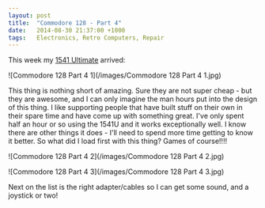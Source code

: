 ```yaml
---
layout: post
title:  "Commodore 128 - Part 4"
date:   2014-08-30 21:37:00 +1000
tags:   Electronics, Retro Computers, Repair
---
```


This week my [1541 Ultimate](https://ultimate64.com/) arrived:

![Commodore 128 Part 4 1](/images/Commodore 128 Part 4 1.jpg)

This thing is nothing short of amazing.  Sure they are not super cheap - but they are awesome, and I can only imagine the man hours put into the design of this thing.  I like supporting people that have built stuff on their own in their spare time and have come up with something great.  I've only spent half an hour or so using the 1541U and it works exceptionally well.  I know there are other things it does - I'll need to spend more time getting to know it better.  So what did I load first with this thing?  Games of course!!!!

![Commodore 128 Part 4 2](/images/Commodore 128 Part 4 2.jpg)

![Commodore 128 Part 4 3](/images/Commodore 128 Part 4 3.jpg)

Next on the list is the right adapter/cables so I can get some sound, and a joystick or two!